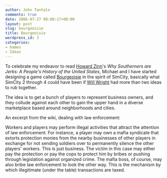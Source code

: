 ```yaml
---
author: John Tantalo
comments: true
date: 2006-07-27 08:08:17+00:00
layout: post
slug: bourgeoisie
title: Bourgeoisie
wordpress_id: 3
categories:
- Games
- Ideas
---
```


To celebrate my endeavor to read [Howard Zinn](http://en.wikipedia.org/wiki/Howard_Zinn)'s _Why Southerners are Jerks: A People's History of the United States_, Michael and I have started designing a game called [Bourgeoisie](http://johntantalo.com/wiki/index.php?title=Bourgeoisie) in the spirit of SimCity, basically what SimCity 2 through 4 could have been if [Will Wright](http://en.wikipedia.org/wiki/Will_Wright) had more than two ideas to rub together.

The idea is to get a bunch of players to represent business owners, and they collude against each other to gain the upper hand in a diverse marketplace based around neighborhoods and cities.

An excerpt from the wiki, dealing with law enforcement:



> 
Workers and players may perform illegal activities that attract the attention of law enforcement. For instance, a player may own a mafia syndicate that extorts protection monies from the nearby businesses of other players in exchange for not sending soldiers over to permanently silence the other players' workers. This is just business. The victim in this case may either pay the protection or pay the cops to protect him by bribes or pushing through legislation against organized crime. The mafia boss, of course, may also bribe law enforcement to look the other way. This is the mechanism by which illegitimate (under the table) transactions are taxed.

